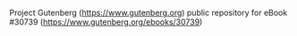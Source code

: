 Project Gutenberg (https://www.gutenberg.org) public repository for eBook #30739 (https://www.gutenberg.org/ebooks/30739)
